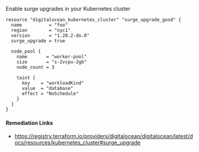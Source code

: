 
Enable surge upgrades in your Kubernetes cluster

```hcl
resource "digitalocean_kubernetes_cluster" "surge_upgrade_good" {
  name          = "foo"
  region        = "nyc1"
  version       = "1.20.2-do.0"
  surge_upgrade = true

  node_pool {
    name       = "worker-pool"
    size       = "s-2vcpu-2gb"
    node_count = 3

    taint {
      key    = "workloadKind"
      value  = "database"
      effect = "NoSchedule"
    }
  }
}
```

#### Remediation Links
 - https://registry.terraform.io/providers/digitalocean/digitalocean/latest/docs/resources/kubernetes_cluster#surge_upgrade

